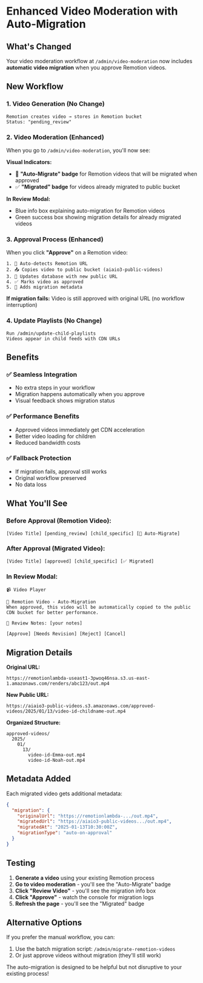 # Enhanced Video Moderation with Auto-Migration

## What's Changed

Your video moderation workflow at `/admin/video-moderation` now includes **automatic video migration** when you approve Remotion videos.

## New Workflow

### 1. Video Generation (No Change)
```
Remotion creates video → stores in Remotion bucket
Status: "pending_review"
```

### 2. Video Moderation (Enhanced)
When you go to `/admin/video-moderation`, you'll now see:

**Visual Indicators:**
- 🔄 **"Auto-Migrate" badge** for Remotion videos that will be migrated when approved
- ✅ **"Migrated" badge** for videos already migrated to public bucket

**In Review Modal:**
- Blue info box explaining auto-migration for Remotion videos
- Green success box showing migration details for already migrated videos

### 3. Approval Process (Enhanced)
When you click **"Approve"** on a Remotion video:

```
1. 🔄 Auto-detects Remotion URL
2. 📤 Copies video to public bucket (aiaio3-public-videos)
3. 🔄 Updates database with new public URL
4. ✅ Marks video as approved
5. 📝 Adds migration metadata
```

**If migration fails:** Video is still approved with original URL (no workflow interruption)

### 4. Update Playlists (No Change)
```
Run /admin/update-child-playlists
Videos appear in child feeds with CDN URLs
```

## Benefits

### ✅ Seamless Integration
- No extra steps in your workflow
- Migration happens automatically when you approve
- Visual feedback shows migration status

### ✅ Performance Benefits
- Approved videos immediately get CDN acceleration
- Better video loading for children
- Reduced bandwidth costs

### ✅ Fallback Protection
- If migration fails, approval still works
- Original workflow preserved
- No data loss

## What You'll See

### Before Approval (Remotion Video):
```
[Video Title] [pending_review] [child_specific] [🔄 Auto-Migrate]
```

### After Approval (Migrated Video):
```
[Video Title] [approved] [child_specific] [✅ Migrated]
```

### In Review Modal:
```
📹 Video Player

🔄 Remotion Video - Auto-Migration
When approved, this video will be automatically copied to the public CDN bucket for better performance.

📝 Review Notes: [your notes]

[Approve] [Needs Revision] [Reject] [Cancel]
```

## Migration Details

**Original URL:**
```
https://remotionlambda-useast1-3pwoq46nsa.s3.us-east-1.amazonaws.com/renders/abc123/out.mp4
```

**New Public URL:**
```
https://aiaio3-public-videos.s3.amazonaws.com/approved-videos/2025/01/13/video-id-childname-out.mp4
```

**Organized Structure:**
```
approved-videos/
  2025/
    01/
      13/
        video-id-Emma-out.mp4
        video-id-Noah-out.mp4
```

## Metadata Added

Each migrated video gets additional metadata:
```json
{
  "migration": {
    "originalUrl": "https://remotionlambda-.../out.mp4",
    "migratedUrl": "https://aiaio3-public-videos.../out.mp4", 
    "migratedAt": "2025-01-13T10:30:00Z",
    "migrationType": "auto-on-approval"
  }
}
```

## Testing

1. **Generate a video** using your existing Remotion process
2. **Go to video moderation** - you'll see the "Auto-Migrate" badge
3. **Click "Review Video"** - you'll see the migration info box
4. **Click "Approve"** - watch the console for migration logs
5. **Refresh the page** - you'll see the "Migrated" badge

## Alternative Options

If you prefer the manual workflow, you can:
1. Use the batch migration script: `/admin/migrate-remotion-videos`
2. Or just approve videos without migration (they'll still work)

The auto-migration is designed to be helpful but not disruptive to your existing process!
